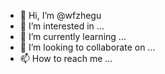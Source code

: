 - 👋 Hi, I’m @wfzhegu
- 👀 I’m interested in ...
- 🌱 I’m currently learning ...
- 💞️ I’m looking to collaborate on ...
- 📫 How to reach me ...

<!---
wfzhegu/wfzhegu is a ✨ special ✨ repository because its `README.md` (this file) appears on your GitHub profile.
You can click the Preview link to take a look at your changes.
--->
